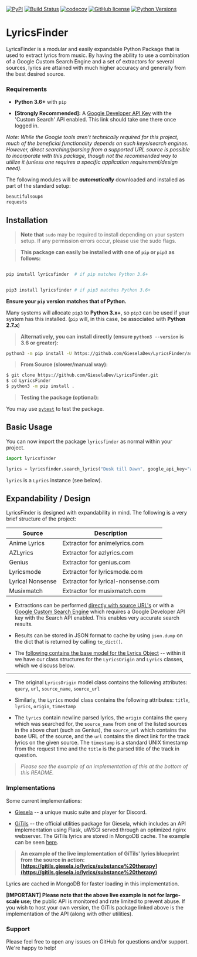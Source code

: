 [![PyPI](https://img.shields.io/pypi/v/lyricsfinder.svg)](https://pypi.python.org/pypi/lyricsfinder)
[![Build Status](https://travis-ci.org/GieselaDev/LyricsFinder.svg?branch=master)](https://travis-ci.org/GieselaDev/LyricsFinder)
[![codecov](https://codecov.io/gh/GieselaDev/LyricsFinder/branch/master/graph/badge.svg)](https://codecov.io/gh/GieselaDev/LyricsFinder)
[![GitHub license](https://img.shields.io/github/license/GieselaDev/LyricsFinder.svg)](https://pypi.python.org/pypi/lyricsfinder)
[![Python Versions](https://img.shields.io/pypi/pyversions/lyricsfinder.svg)](https://pypi.python.org/pypi/lyricsfinder)

# LyricsFinder

LyricsFinder is a modular and easily expandable Python Package that is used to extract lyrics from music. By having the ability to use a combination of a Google Custom Search Engine and a set of extractors for several sources, lyrics are attained with much higher accuracy and generally from the best desired source.

### Requirements

- **Python 3.6+** with `pip`

- **[Strongly Recommended]:** A [Google Developer API Key](https://console.developers.google.com/projectselector/apis/library/customsearch.googleapis.com/) with the 'Custom Search' API enabled. This link should take one there once logged in.

*Note: While the Google tools aren't technically required for this project, much of the beneficial functionality depends on such keys/search engines. However, direct searching/parsing from a supported URL source is possible to incorporate with this package, though not the recommended way to utilize it (unless one requires a specific application requirement/design need).*


The following modules will be ___automatically___ downloaded and installed as part of the standard setup:

```prolog
beautifulsoup4
requests
```


## Installation


> **Note that** `sudo` may be required to install depending on your system setup. If any permission errors occur, please use the sudo flags.


> **This package can easily be installed with one of `pip` or `pip3` as follows:**

```bash

pip install lyricsfinder  # if pip matches Python 3.6+


pip3 install lyricsfinder # if pip3 matches Python 3.6+

```

**Ensure your `pip` version matches that of Python.**

Many systems will allocate `pip3` to **Python 3.x+**, so `pip3` can be used if your system has this installed. (`pip` will, in this case, be associated with **Python 2.7.x**)



> **Alternatively, you can install directly (ensure `python3 --version` is 3.6 or greater):**

```bash
python3 -m pip install -U https://github.com/GieselaDev/LyricsFinder/archive/master.zip
```

> **From Source (slower/manual way):**

```bash
$ git clone https://github.com/GieselaDev/LyricsFinder.git
$ cd LyricsFinder
$ python3 -m pip install .
```


> **Testing the package (optional):**

You may use [`pytest`](https://docs.pytest.org/en/latest/) to test the package. 


## Basic Usage

You can now import the package `lyricsfinder` as normal within your project.

```python
import lyricsfinder

lyrics = lyricsfinder.search_lyrics("Dusk till Dawn", google_api_key="api key")
```
`lyrics` is a `Lyrics` instance (see below).


## Expandability / Design

LyricsFinder is designed with expandability in mind. The following is a very brief structure of the project:

| Source | Description |
| --- | --- |
| Anime Lyrics  | Extractor for animelyrics.com |
| AZLyrics | Extractor for azlyrics.com |
| Genius | Extractor for genius.com |
| Lyricsmode  | Extractor for lyricsmode.com |
| Lyrical Nonsense | Extractor for lyrical-nonsense.com |
| Musixmatch | Extractor for musixmatch.com |

- Extractions can be performed [directly with source URL's](https://github.com/GieselaDev/LyricsFinder/blob/master/lyricsfinder/lyrics.py#L27) or with a [Google Custom Search Engine](https://github.com/GieselaDev/LyricsFinder/blob/master/lyricsfinder/lyrics.py#L53) which requires a Google Developer API key with the Search API enabled. This enables very accurate search results.

- Results can be stored in JSON format to cache by using `json.dump` on the dict that is returned by calling `to_dict()`.

- The [following contains the base model for the Lyrics Object](https://github.com/GieselaDev/LyricsFinder/blob/master/lyricsfinder/models/lyrics.py) -- within it we have our class structures for the `LyricsOrigin` and `Lyrics` classes, which we discuss below.

---------


- The original `LyricsOrigin` model class contains the following attributes:
   `query`, `url`, `source_name`, `source_url`


- Similarly, the `Lyrics` model class contains the following attributes:
   `title`, `lyrics`, `origin`, `timestamp`

- The `lyrics` contain newline parsed lyrics, the `origin` contains the `query` which was searched for, the `source_name` from one of the listed sources in the above chart (such as Genius), the `source_url` which contains the base URL of the source, and the `url` contains the direct link for the track lyrics on the given source. The `timestamp` is a standard UNIX timestamp from the request time and the `title` is the parsed title of the track in question.

> *Please see the example of an implementation of this at the bottom of this README.*



### Implementations

Some current implementations:

- [Giesela](https://github.com/GieselaDev/Giesela) -- a unique music suite and player for Discord.

- [GiTils](https://github.com/GieselaDev/GiTils) -- the official utilities package for Giesela, which includes an API implementation using Flask, uWSGI served through an optimized nginx webserver. The GiTils lyrics are stored in MongoDB cache. The example can be seen [here](https://github.com/GieselaDev/GiTils/blob/master/GiTils/blueprints/lyrics.py).


>  **An example of the live implementation of GiTils' lyrics blueprint from the source in action:** **[https://gitils.giesela.io/lyrics/substance%20therapy](https://gitils.giesela.io/lyrics/substance%20therapy)**

Lyrics are cached in MongoDB for faster loading in this implementation.

**[IMPORTANT] Please note that the above live example is not for large-scale use;** the public API is monitored and rate limited to prevent abuse. If you wish to host your own version, the GiTils package linked above is the implementation of the API (along with other utilities).

### Support

Please feel free to open any issues on GitHub for questions and/or support. We're happy to help!
